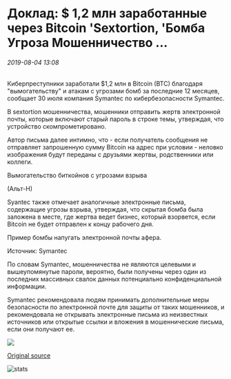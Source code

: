 # Доклад: $ 1,2 млн заработанные через Bitcoin 'Sextortion, 'Бомба Угроза Мошенничество ...

###### 2019-08-04 13:08

Киберпреступники заработали $1,2 млн в Bitcoin (BTC) благодаря "вымогательству" и атакам с угрозами бомб за последние 12 месяцев, сообщает 30 июля компания Symantec по кибербезопасности Symantec.

В sextortion мошенничества, мошенники отправить жертв электронной почты, которые включают старый пароль в строке темы, утверждая, что устройство скомпрометировано.

Автор письма далее интимно, что - если получатель сообщения не отправляет запрошенную сумму Bitcoin на адрес при условии - неловко изображения будут переданы с друзьями жертвы, родственники или коллеги.

Вымогательство биткойнов с угрозами взрыва

(Альт-Н)

Syantec также отмечает аналогичные электронные письма, содержащие угрозы взрыва, утверждая, что скрытая бомба была заложена в месте, где жертва ведет бизнес, который взорвется, если Bitcoin не будет отправлен к концу рабочего дня.

Пример бомбы напугать электронной почты афера.

Источник: Symantec

По словам Symantec, мошенничества не являются целевыми и вышеупомянутые пароли, вероятно, были получены через один из последних массивных свалок данных потенциально конфиденциальной информации.

Symantec рекомендовала людям принимать дополнительные меры безопасности по электронной почте для защиты от таких мошенников, и рекомендовала не открывать электронные письма из неизвестных источников или открытые ссылки и вложения в мошеннические письма, если они получают ее.

![](https://s3.cointelegraph.com/storage/uploads/view/8745accbe18d9942db84d8117278ed2e.jpg)

[Original source](https://cointelegraph.com/news/report-12m-earned-through-bitcoin-sextortion-bomb-threat-scams)

![stats](https://c.statcounter.com/11760860/0/a89fa40b/1/ "stats")